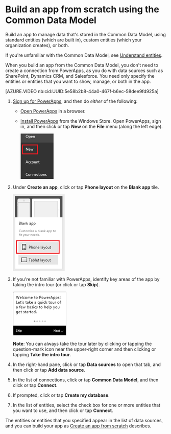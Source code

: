 <properties
	pageTitle="Create an app using the Common Data Model | Microsoft Common Data Model"
	description="Create an app to add, update, and delete records in the Common Data Model"
	services="powerapps"
	documentationCenter="na"
	authors="karthik-1"
	manager="erikre"
	editor=""
	tags=""/>

<tags
   ms.service="powerapps"
   ms.devlang="na"
   ms.topic="article"
   ms.tgt_pltfrm="na"
   ms.workload="na"
   ms.date="07/21/2016"
   ms.author="karthikb"/>

# Build an app from scratch using the Common Data Model #
Build an app to manage data that's stored in the Common Data Model, using standard entities (which are built in), custom entities (which your organization creates), or both.

If you're unfamiliar with the Common Data Model, see [Understand entities](data-platform-intro.md).

When you build an app from the Common Data Model, you don't need to create a connection from PowerApps, as you do with data sources such as SharePoint, Dynamics CRM, and Salesforce. You need only specify the entities or entities that you want to show, manage, or both in the app.

[AZURE.VIDEO nb:cid:UUID:5e58b2b8-44a0-467f-b6ec-58dee9fd925a]

1. [Sign up for PowerApps](signup-for-powerapps.md), and then do *either* of the following:

	- [Open PowerApps](https://create.powerapps.com/api/start) in a browser.
	- [Install PowerApps](http://aka.ms/powerappsinstall) from the Windows Store. Open PowerApps, sign in, and then click or tap **New** on the **File** menu (along the left edge).

		![New option on the File menu](./media/data-platform-create-app-scratch/file-new.png)

1. Under **Create an app**, click or tap **Phone layout** on the **Blank app** tile.

	![Create from blank](./media/data-platform-create-app-scratch/create-from-blank.png)

1. If you're not familiar with PowerApps, identify key areas of the app by taking the intro tour (or click or tap **Skip**).

	![Opening screen of the quick tour](./media/data-platform-create-app-scratch/quick-tour.png)

	**Note**: You can always take the tour later by clicking or tapping the question-mark icon near the upper-right corner and then clicking or tapping **Take the intro tour**.

1. In the right-hand pane, click or tap **Data sources** to open that tab, and then click or tap **Add data source**.

1. In the list of connections, click or tap **Common Data Model**, and then click or tap **Connect**.

1. If prompted, click or tap **Create my database**.

1. In the list of entities, select the check box for one or more entities that you want to use, and then click or tap **Connect**.

The entities or entities that you specified appear in the list of data sources, and you can build your app as [Create an app from scratch](get-started-create-from-blank.md) describes.
